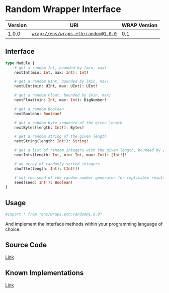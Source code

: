 # Random Wrapper Interface

| Version | URI                                                                                     | WRAP Version |
|-|-----------------------------------------------------------------------------------------|-|
| 1.0.0 | [`wrap://ens/wraps.eth:random@1.0.0`](https://wrappers.io/v/ens/wraps.eth:random@1.0.0) | 0.1 |

## Interface
```graphql
type Module {
    # get a random Int, bounded by [min, max)
    nextInt(min: Int, max: Int): Int!

    # get a random UInt, bounded by [min, max)
    nextUInt(min: UInt, max: UInt): UInt!

    # get a random Float, bounded by [min, max)
    nextFloat(min: Int, max: Int): BigNumber!

    # get a random Boolean
    nextBoolean: Boolean!

    # get a random byte sequence of the given length
    nextBytes(length: Int!): Bytes!

    # get a random string of the given length
    nextString(length: Int!): String!

    # get a list of random integers with the given length, bounded by [min, max)
    nextInts(length: Int, min: Int, max: Int): [Int!]!

    # an array of randomly sorted integers
    shuffle(length: Int): [Int!]!

    # set the seed of the random number generator for replicable results
    seed(seed: Int!): Boolean!
}
```

## Usage
```graphql
#import * from "ens/wraps.eth:random@1.0.0"
```

And implement the interface methods within your programming language of choice.

## Source Code
[Link](https://github.com/polywrap/std/random)

## Known Implementations
[Link](https://github.com/polywrap/random/tree/master/implementations)